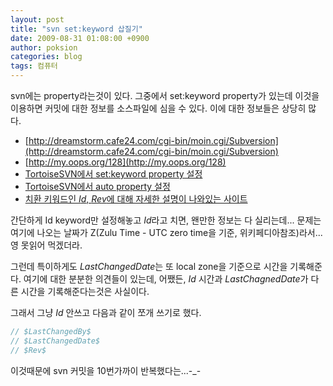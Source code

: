 ```yaml
---
layout: post
title: "svn set:keyword 삽질기"
date: 2009-08-31 01:08:00 +0900
author: poksion
categories: blog
tags: 컴퓨터
---
```


svn에는 property라는것이 있다. 그중에서 set:keyword property가 있는데 이것을 이용하면 커밋에 대한 정보를 소스파일에 심을 수 있다. 이에 대한 정보들은 상당히 많다.

 * [http://dreamstorm.cafe24.com/cgi-bin/moin.cgi/Subversion](http://dreamstorm.cafe24.com/cgi-bin/moin.cgi/Subversion)
 * [http://my.oops.org/128](http://my.oops.org/128)
 * [TortoiseSVN에서 set:keyword property 설정](http://2bits.com/articles/making-subversionsvn-recognize-cvs-id-and-revision-tags.html)
 * [TortoiseSVN에서 auto property 설정](http://tortoisesvn.net/docs/release/TortoiseSVN_en/tsvn-dug-propertypage.html#tsvn-dug-propertypage-props)
 * [치환 키워드인 $Id$, $Rev$에 대해 자세한 설명이 나와있는 사이트](http://durak.org/sean/pubs/software/version-control-with-subversion-1.6/svn.advanced.props.special.keywords.html)

간단하게 Id keyword만 설정해놓고 $Id$라고 치면, 왠만한 정보는 다 실리는데... 문제는 여기에 나오는 날짜가 Z(Zulu Time - UTC zero time을 기준, 위키페디아참조)라서... 영 못읽어 먹겠더라.

그런데 특이하게도 $LastChangedDate$는 또 local zone을 기준으로 시간을 기록해준다. 여기에 대한 분분한 의견들이 있는데, 어쨌든, $Id$ 시간과 $LastChagnedDate$가 다른 시간을 기록해준다는것은 사실이다.

그래서 그냥 $Id$ 안쓰고 다음과 같이 쪼개 쓰기로 했다.

```cpp
// $LastChangedBy$
// $LastChangedDate$
// $Rev$
```

이것때문에 svn 커밋을 10번가까이 반복했다는...-_-

